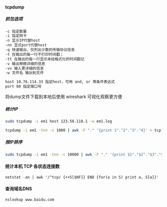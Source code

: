 #### tcpdump

##### 抓包选项

```bash
-c 指定数量
-i 指定网卡
-n 显示IP代替host
-nn 显式port代替host
-q 快速输出，仅列出少数的传输协议信息
-t 在输出的每一行不打印时间戳；
-tt 在输出的每一行显示未经格式化的时间戳记
-v 输出稍微详细的信息
-vv 输入更详细的信息
-w 文件名 输出到文件

host 10.76.114.33 指定host，可用 and, or 等条件表达式
port 80 指定端口号
```

将dump文件下载到本地后使用 wireshark 可视化观察更方便



##### 统计IP

```bash
sudo tcpdump -i em1 host 123.58.118.1 -w em1.log

tcpdump -i em1 -tnn -c 1000 | awk -F "." '{print 1"."2"."3"."4}' > tcp.log
```



##### 按IP排序

```bash
sudo tcpdump -i em1 -tnn -c 10000 | awk -F "." '{print $1"."$2"."$3"."$4}' | sort | uniq -c |sort -nr | head -n 10
```



#### 统计本机 TCP 各状态连接数

```
netstat -an | awk '/^tcp/ {++S[$NF]} END {for(a in S) print a, S[a]}'
```



#### 查询域名DNS

```bash
nslookup www.baidu.com
```

